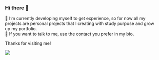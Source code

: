 ### Hi there 👋

<!--
**IsaacAlfredo/IsaacAlfredo** is a ✨ _special_ ✨ repository because its `README.md` (this file) appears on your GitHub profile.

Here are some ideas to get you started:

- 🔭 I’m currently working on ...
- 🌱 I’m currently learning ...
- 👯 I’m looking to collaborate on ...
- 🤔 I’m looking for help with ...
- 💬 Ask me about ...
- 📫 How to reach me: ...
- 😄 Pronouns: ...
- ⚡ Fun fact: ...
-->
 🌱 I’m currently developing myself to get experience, so for now all my projects are personal projects that I creating with study purpose and grow up my portfolio.  
 💬 If you want to talk to me, use the contact you prefer in my bio.
 
 Thanks for visiting me! 
 
 ![](https://komarev.com/ghpvc/?username=IsaacAlfredo)
